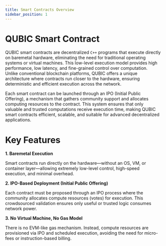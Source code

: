 ```yaml
---
title: Smart Contracts Overview
sidebar_position: 1
---
```


# QUBIC Smart Contract

QUBIC smart contracts are decentralized `C++` programs that execute directly on baremetal hardware, eliminating the need for traditional operating systems or virtual machines. This low-level execution model provides high performance, low latency, and fine-grained control over computation. Unlike conventional blockchain platforms, QUBIC offers a unique architecture where contracts run closer to the hardware, ensuring deterministic and efficient execution across the network.

Each smart contract can be launched through an IPO (Initial Public Offering), a mechanism that gathers community support and allocates computing resources to the contract. This system ensures that only valuable and trusted computations receive execution time, making QUBIC smart contracts efficient, scalable, and suitable for advanced decentralized applications.

# Key Features

**1. Baremetal Execution**

Smart contracts run directly on the hardware—without an OS, VM, or container layer—allowing extremely low-level control, high-speed execution, and minimal overhead.

**2. IPO-Based Deployment (Initial Public Offering)**

Each contract must be proposed through an IPO process where the community allocates compute resources (votes) for execution. This crowdsourced validation ensures only useful or trusted logic consumes network power.

**3. No Virtual Machine, No Gas Model**

There is no EVM-like gas mechanism. Instead, compute resources are provisioned via IPO and scheduled execution, avoiding the need for micro-fees or instruction-based billing.
